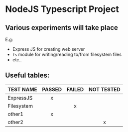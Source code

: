 # NodeJS Typescript Project

## Various experiments will take place

E.g:
- Express JS for creating web server
- `fs` module for writing/reading to/from filesystem files
- etc..

## Useful tables:

| TEST NAME  | PASSED | FAILED | NOT TESTED |
| ---------- | :---: | :---: | :-------: |
| ExpressJS  | x      |        |            |
| Filesystem |        | x      |            |
| other1     | x      |        |            |
| other2     |        |        | x          |
